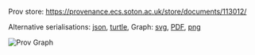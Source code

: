 
Prov store: https://provenance.ecs.soton.ac.uk/store/documents/113012/

Alternative serialisations: [json](https://provenance.ecs.soton.ac.uk/store/documents/113012.json), [turtle](https://provenance.ecs.soton.ac.uk/store/documents/113012.ttl),
Graph: [svg](https://provenance.ecs.soton.ac.uk/store/documents/113012.svg), [PDF](https://provenance.ecs.soton.ac.uk/store/documents/113012.pdf), [png](https://provenance.ecs.soton.ac.uk/store/documents/113012.png)

![Prov Graph](https://provenance.ecs.soton.ac.uk/store/documents/113012.png)

        
